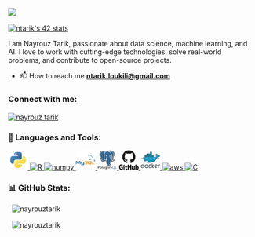 
![](https://i.pinimg.com/originals/38/a0/cc/38a0cc030a73b8592057bd7d01bfd56d.gif)

[![ntarik's 42 stats](https://badge.mediaplus.ma/darkgray/ntarik)](https://github.com/oakoudad/badge42)

I am Nayrouz Tarik, passionate about data science, machine learning, and AI. I love to work with cutting-edge technologies, solve real-world problems, and contribute to open-source projects.

- 📫 How to reach me **ntarik.loukili@gmail.com**

<h3 align="left">Connect with me:</h3>
<p align="left">
<a href="https://linkedin.com/in/nayrouz tarik" target="blank"><img align="center" src="https://raw.githubusercontent.com/rahuldkjain/github-profile-readme-generator/master/src/images/icons/Social/linked-in-alt.svg" alt="nayrouz tarik" height="30" width="40" /></a>
</p>

<h3 align="left">🚀 Languages and Tools:</h3> <p align="left"> <a href="https://www.python.org" target="_blank"> <img src="https://raw.githubusercontent.com/devicons/devicon/master/icons/python/python-original.svg" alt="python" width="40" height="40" /> </a> <a href="https://www.r-project.org/" target="_blank"> <img src="https://upload.wikimedia.org/wikipedia/commons/1/1b/R_logo.svg" alt="R" width="40" height="40" /> </a> <a href="https://numpy.org/" target="_blank"> <img src="https://cdn.worldvectorlogo.com/logos/numpy.svg" alt="numpy" width="40" height="40" /> </a> <a href="https://www.mysql.com/" target="_blank"> <img src="https://raw.githubusercontent.com/devicons/devicon/master/icons/mysql/mysql-original-wordmark.svg" alt="mysql" width="40" height="40" /> </a> <a href="https://www.postgresql.org" target="_blank"> <img src="https://raw.githubusercontent.com/devicons/devicon/master/icons/postgresql/postgresql-original-wordmark.svg" alt="postgresql" width="40" height="40" /> </a> <a href="https://github.com/" target="_blank"> <img src="https://raw.githubusercontent.com/devicons/devicon/master/icons/github/github-original-wordmark.svg" alt="github" width="40" height="40" /> </a> <a href="https://www.docker.com/" target="_blank"> <img src="https://raw.githubusercontent.com/devicons/devicon/master/icons/docker/docker-original-wordmark.svg" alt="docker" width="40" height="40" /> </a> <a href="https://aws.amazon.com/" target="_blank"> <img src="https://cdn.worldvectorlogo.com/logos/aws-logo.svg" alt="aws" width="40" height="40" /> </a> <a href="https://en.wikipedia.org/wiki/C_(programming_language)" target="_blank" rel="noreferrer">
    <img src="https://upload.wikimedia.org/wikipedia/commons/1/18/C_Programming_Language.svg" alt="C" width="40" height="40" style="margin-right:10px"/>
  </a> </p>

<h3 align="left">📊 GitHub Stats:</h3> <p>&nbsp; <img align="center" src="https://github-readme-stats.vercel.app/api?username=nayrouztarik&show_icons=true&locale=en&theme=dark" alt="nayrouztarik" /> </p> <p>&nbsp; <img align="center" src="https://github-readme-streak-stats.herokuapp.com/?user=nayrouztarik&theme=dark" alt="nayrouztarik" /> </p>
